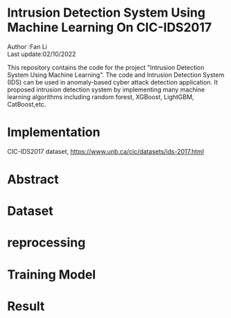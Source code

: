 # Intrusion Detection System Using Machine Learning On CIC-IDS2017
Author     :Fan Li<br> 
Last update:02/10/2022<br>  
  
This repository contains the code for the project "Intrusion Detection System Using Machine Learning". The code and Intrusion Detection System (IDS) can be used in anomaly-based cyber attack detection application.
It proposed intrusion detection system by implementing many machine learning algorithms including random forest, XGBoost, LightGBM, CatBoost,etc.
# Implementation
CIC-IDS2017 dataset,
https://www.unb.ca/cic/datasets/ids-2017.html
# Abstract
# Dataset
# reprocessing
# Training Model
# Result
